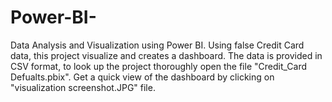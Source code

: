 # Power-BI-
Data Analysis and Visualization using Power BI.
Using false Credit Card data, this project visualize and creates a dashboard. The data is provided in CSV format, to look up the project thoroughly
open the file "Credit_Card Defualts.pbix". Get a quick view of the dashboard by clicking on "visualization screenshot.JPG" file.
